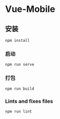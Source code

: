 # Vue-Mobile

## 安装
```shell
npm install
```

### 启动
```shell
npm run serve
```

### 打包
```shell
npm run build
```

### Lints and fixes files
```shell
npm run lint
```
